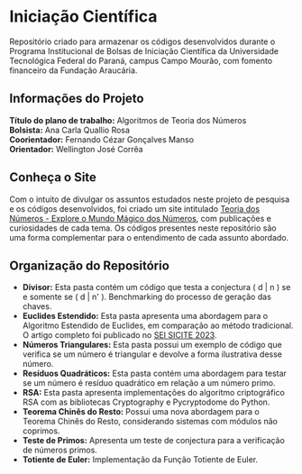 # Iniciação Científica

Repositório criado para armazenar os códigos desenvolvidos durante o Programa Institucional de Bolsas de Iniciação Científica da Universidade Tecnológica Federal do Paraná, campus Campo Mourão, com fomento financeiro da Fundação Araucária.

## Informações do Projeto

**Título do plano de trabalho:** Algoritmos de Teoria dos Números  
**Bolsista:** Ana Carla Quallio Rosa  
**Coorientador:** Fernando Cézar Gonçalves Manso  
**Orientador:** Wellington José Corrêa  

## Conheça o Site

Com o intuito de divulgar os assuntos estudados neste projeto de pesquisa e os códigos desenvolvidos, foi criado um site intitulado [Teoria dos Números - Explore o Mundo Mágico dos Números](https://teorianumeros.com/), com publicações e curiosidades de cada tema. Os códigos presentes neste repositório são uma forma complementar para o entendimento de cada assunto abordado.

## Organização do Repositório

  - **Divisor:** Esta pasta contém um código que testa a conjectura \( d | n \) se e somente se \( d | n' \). Benchmarking do processo de geração das chaves.
  - **Euclides Estendido:** Esta pasta apresenta uma abordagem para o Algoritmo Estendido de Euclides, em comparação ao método tradicional. O artigo completo foi publicado no [SEI SICITE 2023](https://seisicite.com.br/storage/seisicite-trabalhos-finais/353-9df07ad893fd849ae1089f90ce8fd4fd11bd3853be55ffb5d66162243e8fdb75.pdf).
  - **Números Triangulares:** Esta pasta possui um exemplo de código que verifica se um número é triangular e devolve a forma ilustrativa desse número.
  - **Resíduos Quadráticos:** Esta pasta contém uma abordagem para testar se um número é resíduo quadrático em relação a um número primo.
  - **RSA:** Esta pasta apresenta implementações do algoritmo criptográfico RSA com as bibliotecas Cryptography e Pycryptodome do Python.
  - **Teorema Chinês do Resto:** Possui uma nova abordagem para o Teorema Chinês do Resto, considerando sistemas com módulos não coprimos.
  - **Teste de Primos:** Apresenta um teste de conjectura para a verificação de números primos.
  - **Totiente de Euler:** Implementação da Função Totiente de Euler.
